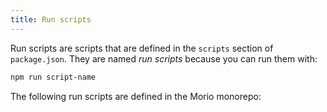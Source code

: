 ```yaml
---
title: Run scripts
---
```


Run scripts are scripts that are defined in the `scripts` section of `package.json`.
They are named _run scripts_ because you can run them with:

```sh title="Terminal"
npm run script-name
```

The following run scripts are defined in the Morio monorepo:

<SubPages />

